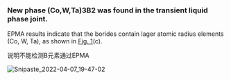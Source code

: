 ### New phase (Co,W,Ta)3B2 was found in the transient liquid phase joint.

EPMA results indicate that the borides contain lager atomic radius elements (Co, W, Ta), as shown in [Fig. 1](https://www.sciencedirect.com/science/article/pii/S0167577X19304069?via%3Dihub#f0005)(c).

说明不能检测B元素通过EPMA

![Snipaste_2022-04-07_19-47-02](D:\路径不动的文件\图片\Snipaste_2022-04-07_19-47-02.png)

